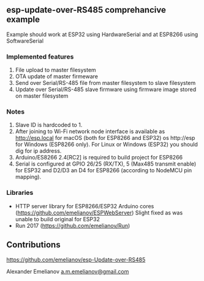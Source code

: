 ## esp-update-over-RS485 comprehancive example

Example should work at ESP32 using HardwareSerial and at ESP8266 using SoftwareSerial

### Implemented features

1. File upload to master filesystem
2. OTA update of master firmeware
3. Send over Serial/RS-485 file from master filesystem to slave filesystem
4. Update over Serial/RS-485 slave firmware using firmware image stored on master filesystem

### Notes

1. Slave ID is hardcoded to 1.
2. After joining to Wi-Fi network node interface is available as http://esp.local for macOS (both for ESP8266 and ESP32) os http://esp for Windows (ESP8266 only). For Linux or Windows (ESP32) you should dig for ip address.
3. Arduino/ES8266 2.4[RC2] is required to build project for ESP8266
4. Serial is configured at GPIO 26/25 (RX/TX), 5 (Max485 transmit enable) for ESP32 and D2/D3 an D4 for ESP8266 (according to NodeMCU pin mapping).

### Libraries
* HTTP server library for ESP8266/ESP32 Arduino cores (https://github.com/emelianov/ESPWebServer)
Slight fixed as was unable to build original for ESP32
* Run 2017 (https://github.com/emelianov/Run)

## Contributions

https://github.com/emelianov/esp-Update-over-RS485

Alexander Emelianov a.m.emelianov@gmail.com


